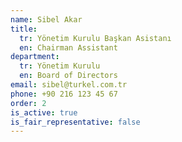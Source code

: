 ```yaml
---
name: Sibel Akar
title:
  tr: Yönetim Kurulu Başkan Asistanı
  en: Chairman Assistant
department:
  tr: Yönetim Kurulu
  en: Board of Directors
email: sibel@turkel.com.tr
phone: +90 216 123 45 67
order: 2
is_active: true
is_fair_representative: false
---
```

